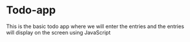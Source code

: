 # Todo-app
This is the basic todo app where we will enter the entries and the entries will display on the screen using JavaScript
